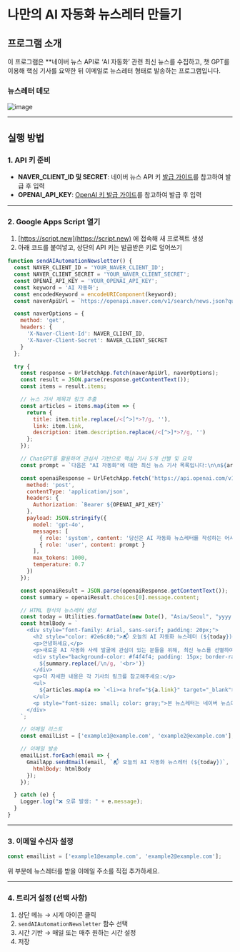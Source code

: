 # 나만의 AI 자동화 뉴스레터 만들기

## 프로그램 소개

이 프로그램은 **네이버 뉴스 API로 ‘AI 자동화’ 관련 최신 뉴스를 수집하고, 챗 GPT를 이용해 핵심 기사를 요약한 뒤 이메일로 뉴스레터 형태로 발송하는 프로그램입니다.
### 뉴스레터 데모
![image](https://github.com/user-attachments/assets/02cfc344-f126-4d7f-aaa0-846749ce145d)


---

## 실행 방법

### 1. API 키 준비

* **NAVER\_CLIENT\_ID 및 SECRET**: 네이버 뉴스 API 키 [발급 가이드](https://github.com/dabidstudio/dabidstudio_guides/blob/main/get-navernews-api-key.md)를 참고하여 발급 후 입력
* **OPENAI\_API\_KEY**: [OpenAI 키 발급 가이드](https://github.com/dabidstudio/dabidstudio_guides/blob/main/get-openai-api-key.md)를 참고하여 발급 후 입력

---

### 2. Google Apps Script 열기

1. [https://script.new](https://script.new) 에 접속해 새 프로젝트 생성
2. 아래 코드를 붙여넣고, 상단의 API 키는 발급받은 키로 덮어쓰기

```javascript
function sendAIAutomationNewsletter() {
  const NAVER_CLIENT_ID = 'YOUR_NAVER_CLIENT_ID';
  const NAVER_CLIENT_SECRET = 'YOUR_NAVER_CLIENT_SECRET';
  const OPENAI_API_KEY = 'YOUR_OPENAI_API_KEY';
  const keyword = 'AI 자동화';
  const encodedKeyword = encodeURIComponent(keyword);
  const naverApiUrl = `https://openapi.naver.com/v1/search/news.json?query=${encodedKeyword}&display=10&sort=date`;

  const naverOptions = {
    method: 'get',
    headers: {
      'X-Naver-Client-Id': NAVER_CLIENT_ID,
      'X-Naver-Client-Secret': NAVER_CLIENT_SECRET
    }
  };

  try {
    const response = UrlFetchApp.fetch(naverApiUrl, naverOptions);
    const result = JSON.parse(response.getContentText());
    const items = result.items;

    // 뉴스 기사 제목과 링크 추출
    const articles = items.map(item => {
      return {
        title: item.title.replace(/<[^>]*>?/g, ''),
        link: item.link,
        description: item.description.replace(/<[^>]*>?/g, '')
      };
    });

    // ChatGPT를 활용하여 관심사 기반으로 핵심 기사 5개 선별 및 요약
    const prompt = `다음은 "AI 자동화"에 대한 최신 뉴스 기사 목록입니다:\n\n${articles.map((a, i) => `${i + 1}. ${a.title}`).join('\n')}\n\n이 중에서 새로운 AI 자동화 사례 발굴에 가장 관련성이 높은 5개의 기사를 선별하고, 각 기사의 핵심 내용을 요약하여 스토리 형태로 작성해 주세요.`;

    const openaiResponse = UrlFetchApp.fetch('https://api.openai.com/v1/chat/completions', {
      method: 'post',
      contentType: 'application/json',
      headers: {
        Authorization: `Bearer ${OPENAI_API_KEY}`
      },
      payload: JSON.stringify({
        model: 'gpt-4o',
        messages: [
          { role: 'system', content: '당신은 AI 자동화 뉴스레터를 작성하는 어시스턴트입니다.' },
          { role: 'user', content: prompt }
        ],
        max_tokens: 1000,
        temperature: 0.7
      })
    });

    const openaiResult = JSON.parse(openaiResponse.getContentText());
    const summary = openaiResult.choices[0].message.content;

    // HTML 형식의 뉴스레터 생성
    const today = Utilities.formatDate(new Date(), "Asia/Seoul", "yyyy.MM.dd");
    const htmlBody = `
      <div style="font-family: Arial, sans-serif; padding: 20px;">
        <h2 style="color: #2e6c80;">📬 오늘의 AI 자동화 뉴스레터 (${today})</h2>
        <p>안녕하세요,</p>
        <p>새로운 AI 자동화 사례 발굴에 관심이 있는 분들을 위해, 최신 뉴스를 선별하여 요약한 내용을 아래에 전달드립니다.</p>
        <div style="background-color: #f4f4f4; padding: 15px; border-radius: 5px;">
          ${summary.replace(/\n/g, '<br>')}
        </div>
        <p>더 자세한 내용은 각 기사의 링크를 참고해주세요:</p>
        <ul>
          ${articles.map(a => `<li><a href="${a.link}" target="_blank">${a.title}</a></li>`).join('')}
        </ul>
        <p style="font-size: small; color: gray;">본 뉴스레터는 네이버 뉴스에서 'AI 자동화' 키워드로 수집된 기사를 기반으로 ChatGPT를 활용하여 생성되었습니다.</p>
      </div>
    `;

    // 이메일 리스트
    const emailList = ['example1@example.com', 'example2@example.com']; // 여기에 이메일 주소를 추가하세요

    // 이메일 발송
    emailList.forEach(email => {
      GmailApp.sendEmail(email, `📬 오늘의 AI 자동화 뉴스레터 (${today})`, 'HTML 형식의 뉴스레터를 확인해주세요.', {
        htmlBody: htmlBody
      });
    });

  } catch (e) {
    Logger.log("❌ 오류 발생: " + e.message);
  }
}
```

---

### 3. 이메일 수신자 설정

```javascript
const emailList = ['example1@example.com', 'example2@example.com'];
```

위 부분에 뉴스레터를 받을 이메일 주소를 직접 추가하세요.

---

### 4. 트리거 설정 (선택 사항)

1. 상단 메뉴 → 시계 아이콘 클릭
2. `sendAIAutomationNewsletter` 함수 선택
3. 시간 기반 → 매일 또는 매주 원하는 시간 설정
4. 저장 
